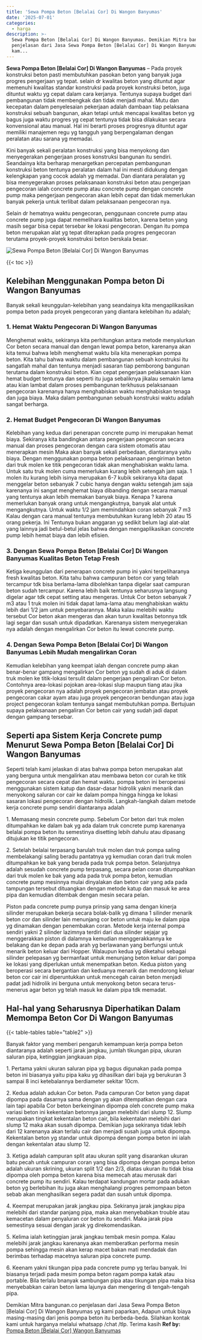 ```yaml
---
title: 'Sewa Pompa Beton [Belalai Cor] Di Wangon Banyumas'
date: '2025-07-01'
categories:
  - harga
description: >-
  Sewa Pompa Beton [Belalai Cor] Di Wangon Banyumas. Demikian Mitra bangunan.co
  penjelasan dari Jasa Sewa Pompa Beton [Belalai Cor] Di Wangon Banyumas yg
  kam...
---
```


**Sewa Pompa Beton \[Belalai Cor\] Di Wangon Banyumas** – Pada proyek konstruksi beton pasti membutuhkan pasokan beton yang banyak juga progres pengerjaan yg tepat. selain dr kwalitas beton yang dituntut agar memenuhi kwalitas standar konstruksi pada proyek konstruksi beton, juga dituntut waktu yg cepat dalam cara kerjanya. Tentunya supaya budget dari pembangunan tidak membengkak dan tidak menjadi mahal. Mutu dan kecepatan dalam penyelesaian pekerjaan adalah dambaan tiap pelaksana konstruksi sebuah bangunan, akan tetapi untuk mencapai kwalitas beton yg bagus juga waktu progres yg cepat tentunya tidak bisa dilakukan secara konvensional atau manual. Hal ini berarti proses progresnya dituntut agar memiliki manajemen regu yg tangguh yang berpengalaman dengan peralatan atau sarana yg memadai.

Kini banyak sekali peralatan konstruksi yang bisa menyokong dan menyegerakan pengerjaan proses konstruksi bangunan itu sendiri. Seandainya kita berharap menargetkan percepatan pembangunan konstruksi beton tentunya peralatan dalam hal ini mesti didukung dengan kelengkapan yang cocok adalah yg memadai. Dan diantara peralatan yg bisa menyegerakan proses pelaksanaan konstruksi beton atau pengerjaan pengecoran ialah concrete pump atau concrete pump dengan concrete pump maka pengerjaan pengecoran akan lebih cepat dan tidak memerlukan banyak pekerja untuk terlibat dalam pelaksanaan pengecoran nya.

Selain dr hematnya waktu pengecoran, penggunaan concrete pump atau concrete pump juga dapat memelihara kualitas beton, karena beton yang masih segar bisa cepat tersebar ke lokasi pengecoran. Dengan itu pompa beton merupakan alat yg tepat diterapkan pada progres pengecoran terutama proyek-proyek konstruksi beton berskala besar.

![Sewa Pompa Beton [Belalai Cor] Di Wangon Banyumas](/images/sewa-concrete-pump-34.png)

{{< toc >}}

## Kelebihan Menggunakan Pompa beton Di Wangon Banyumas

Banyak sekali keunggulan-kelebihan yang seandainya kita mengaplikasikan pompa beton pada proyek pengecoran yang diantara kelebihan itu adalah;

### 1\. Hemat Waktu Pengecoran Di Wangon Banyumas

Menghemat waktu, sekiranya kita perhitungkan antara metode menyalurkan Cor beton secara manual dan dengan lewat pompa beton, karenanya akan kita temui bahwa lebih menghemat waktu bila kita menerapkan pompa beton. Kita tahu bahwa waktu dalam pembangunan sebuah konstruksi itu sangatlah mahal dan tentunya menjadi sasaran tiap pemborong bangunan terutama dalam konstruksi beton. Kian cepat pengerjaan pelaksanaan kian hemat budget tentunya dan seperti itu juga sebaliknya jikalau semakin lama atau kian lambat dalam proses pembangunan terkhusus pelaksanaan pengecoran karenanya hanya menghabiskan waktu menghabiskan tenaga dan juga biaya. Maka dalam pembangunan sebuah konstruksi waktu adalah sangat berharga.

### 2\. Hemat Budget Pengecoran Di Wangon Banyumas

Kelebihan yang kedua dari penerapan concrete pump ini merupakan hemat biaya. Sekiranya kita bandingkan antara pengerjaan pengecoran secara manual dan proses pengecoran dengan cara sistem otomatis atau menerapkan mesin Maka akan banyak sekali perbedaan, diantaranya yaitu biaya. Dengan menggunakan pompa beton pelaksanaan pengiriman beton dari truk molen ke titik pengecoran tidak akan menghabiskan waktu lama. Untuk satu truk molen cuma memerlukan kurang lebih setengah jam saja. 1 molen itu kurang lebih isinya merupakan 6-7 kubik sekiranya kita dapat menggelar beton sebanyak 7 cubic hanya dengan waktu setengah jam saja karenanya ini sangat menghemat biaya dibanding dengan secara manual yang tentunya akan lebih memakan banyak biaya. Kenapa ? karena memerlukan banyak orang untuk mengangkutnya, banyak alat untuk mengangkutnya. Untuk waktu 1/2 jam memindahkan coran sebanyak 7 m3 Kalau dengan cara manual tentunya membutuhkan kurang lebih 20 atau 15 orang pekerja. Ini Tentunya bukan anggaran yg sedikit belum lagi alat-alat yang lainnya jadi betul-betul jelas bahwa dengan mengaplikasikan concrete pump lebih hemat biaya dan lebih efisien.

### 3\. Dengan Sewa Pompa Beton \[Belalai Cor\] Di Wangon Banyumas Kualitas Beton Tetap Fresh

Ketiga keunggulan dari penerapan concrete pump ini yakni terpeliharanya fresh kwalitas beton. Kita tahu bahwa campuran beton cor yang telah tercampur tdk bisa berlama-lama dibolehkan tanpa digelar saat campuran beton sudah tercampur. Karena lebih baik tentunya seharusnya langsung digelar agar tdk cepat setting atau mengeras. Untuk Cor beton sebanyak 7 m3 atau 1 truk molen ini tidak dapat lama-lama atau menghabiskan waktu lebih dari 1/2 jam untuk penyebarannya. Maka kalau melebihi waktu tersebut Cor beton akan mengeras dan akan turun kwalitas betonnya tdk lagi segar dan susah untuk dipadatkan. Karenanya sistem menyegerakan nya adalah dengan mengalirkan Cor beton itu lewat concrete pump.

### 4\. Dengan Sewa Pompa Beton \[Belalai Cor\] Di Wangon Banyumas Lebih Mudah mengalirkan Coran

Kemudian kelebihan yang keempat ialah dengan concrete pump akan benar-benar gampang mengalirkan Cor beton yg sudah di aduk di dalam truk molen ke titik-lokasi tersulit dalam pengerjaan pengaliran Cor beton. Contohnya area-lokasi pojokan area-lokasi slup maupun tiang atau jika proyek pengecoran nya adalah proyek pengecoran jembatan atau proyek pengecoran cakar ayam atau juga proyek pengecoran bendungan atau juga project pengecoran kolam tentunya sangat membutuhkan pompa. Bertujuan supaya pelaksanaan pengaliran Cor beton cair yang sudah jadi dapat dengan gampang tersebar.

## Seperti apa Sistem Kerja Concrete pump Menurut Sewa Pompa Beton \[Belalai Cor\] Di Wangon Banyumas

Seperti telah kami jelaskan di atas bahwa pompa beton merupakan alat yang berguna untuk mengalirkan atau membawa beton cor curah ke titik pengecoran secara cepat dan hemat waktu. pompa beton ini beroperasi menggunakan sistem katup dan dasar-dasar hidrolik yakni menarik dan menyokong saluran cor cair ke dalam pompa hingga hingga ke lokasi sasaran lokasi pengecoran dengan hidrolik. Langkah-langkah dalam metode kerja concrete pump sendiri diantaranya adalah

1\. Memasang mesin concrete pump. Sebelum Cor beton dari truk molen ditumpahkan ke dalam bak yg ada dalam truk concrete pump karenanya belalai pompa beton itu semestinya disetting lebih dahulu atau dipasang ditujukan ke titik pengecoran.

2\. Setelah belalai terpasang barulah truk molen dan truk pompa saling membelakangi saling beradu pantatnya yg kemudian coran dari truk molen ditumpahkan ke bak yang berada pada truk pompa beton. Selanjutnya adalah sesudah concrete pump terpasang, secara pelan coran ditumpahkan dari truk molen ke bak yang ada pada truk pompa beton, kemudian concrete pump mesinnya mulai dinyalakan dan beton cair yang ada pada tampungan tersebut dituangkan dengan metode katup dan masuk ke area pipa dan kemudian ditembak dengan mesin secara pelan.

Piston pada concrete pump punya prinsip yang sama dengan kinerja silinder merupakan bekerja secara bolak-balik yg dimana 1 silinder menarik beton cor dan silinder lain menunjang cor beton untuk maju ke dalam pipa yg dinamakan dengan penembakan coran. Metode kerja internal pompa sendiri yakni 2 silinder lazimnya terdiri dari dua silinder sejajar yg menggerakkan piston di dalamnya kemudian menggerakkannya ke belakang dan ke depan pada arah yg berlawanan yang berfungsi untuk menarik beton keluar dari Hopper. Walaupun kedua yg diketahui sebagai silinder pelepasan yg bermanfaat untuk menunjang beton keluar dari pompa ke lokasi yang diperlukan untuk menempatkan beton. Kedua piston yang beroperasi secara bergantian dan keduanya menarik dan mendorong keluar beton cor cair ini diperuntukkan untuk mencegah cairan beton menjadi padat jadi hidrolik ini berguna untuk menyokong beton secara terus-menerus agar beton yg telah masuk ke dalam pipa tdk memadat.

## Hal-hal yang Seharusnya Diperhatikan Dalam Memompa Beton Cor Di Wangon Banyumas

{{< table-tables table="table2" >}}

Banyak faktor yang memberi pengaruh kemampuan kerja pompa beton diantaranya adalah seperti jarak jangkau, jumlah tikungan pipa, ukuran saluran pipa, ketinggian jangkauan pipa.

1\. Pertama yakni ukuran saluran pipa yg bagus digunakan pada pompa beton ini biasanya yaitu pipa kaku yg dihasilkan dari baja yg berukuran 3 sampai 8 inci ketebalannya berdiameter sekitar 10cm.

2\. Kedua adalah adukan Cor beton. Pada campuran Cor beton yang dapat dipompa pada dasarnya sama dengan yg akan ditempatkan dengan cara lain tapi apabila Cor beton berkeinginan dipompa oleh concrete pump maka variasi beton ini kekentalan betonnya jangan melebihi dari slump 12. Slump merupakan tingkat kekentalan beton cair, bila kekentalan melebihi dari slump 12 maka akan susah dipompa. Demikian juga sekiranya tidak lebih dari 12 karenanya akan terlalu cair dan menjadi susah juga untuk dipompa. Kekentalan beton yg standar untuk dipompa dengan pompa beton ini ialah dengan kekentalan atau slump 12.

3\. Ketiga adalah campuran split atau ukuran split yang disarankan ukuran batu pecah untuk campuran coran yang bisa dipompa dengan pompa beton adalah ukuran skrining, ukuran split 1/2 dan 2/3, diatas ukuran itu tidak bisa dipompa oleh pompa beton karena bisa memecah atau merusak dari concrete pump itu sendiri. Kalau terdapat kandungan mortar pada adukan beton yg berlebihan itu juga akan menghalangi progres pemompaan beton sebab akan menghasilkan segera padat dan susah untuk dipompa.

4\. Keempat merupakan jarak jangkau pipa. Sekiranya jarak jangkau pipa melebihi dari standar panjang pipa, maka akan menyebabkan trouble atau kemacetan dalam penyaluran cor beton itu sendiri. Maka jarak pipa semestinya sesuai dengan jarak yg direkomendasikan.

5\. Kelima ialah ketinggian jarak jangkau tembak mesin pompa. Kalau melebihi jarak jangkau karenanya akan memberatkan performa mesin pompa sehingga mesin akan kerap macet bakan mati mendadak dan berimbas terhadap macetnya saluran pipa concrete pump.

6\. Keenam yakni tikungan pipa pada concrete pump yg terlau banyak. Ini biasanya terjadi pada mesim pompa beton ragam pompa katak atau portable. Bila terlalu bnanyak sambungan pipa atau tikungan pipa maka bisa menyebabkan cairan beton lama lajunya dan mengering di tengah-tengah pipa.

Demikian Mitra bangunan.co penjelasan dari Jasa Sewa Pompa Beton \[Belalai Cor\] Di Wangon Banyumas yg kami paparkan, Adapun untuk biaya masing-masing dari jenis pompa beton itu berbeda-beda. Silahkan kontak kami untuk harganya melalui whatsapp /chat /tlp. Terima kasih
**Ref by:** [Pompa Beton [Belalai Cor] Wangon Banyumas](https://id.wikipedia.org/wiki/Pompa)

